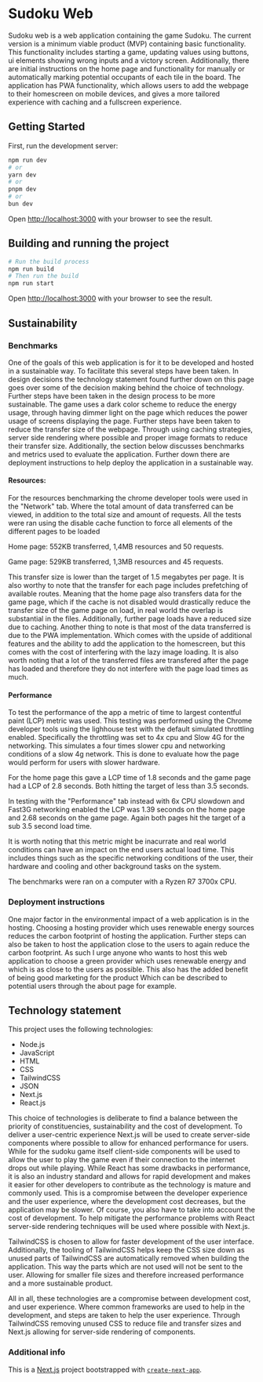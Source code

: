 # Sudoku Web

Sudoku web is a web application containing the game Sudoku.
The current version is a minimum viable product (MVP) containing basic functionality.
This functionality includes starting a game, updating values using buttons,
ui elements showing wrong inputs and a victory screen. Additionally, there are initial instructions on the home page
and functionality for manually or automatically marking potential occupants of each tile in the board.
The application has PWA functionality, which allows users to add the webpage to their homescreen on mobile devices,
and gives a more tailored experience with caching and a fullscreen experience.


## Getting Started

First, run the development server:

```bash
npm run dev
# or
yarn dev
# or
pnpm dev
# or
bun dev
```

Open [http://localhost:3000](http://localhost:3000) with your browser to see the result.

## Building and running the project
```bash
# Run the build process
npm run build
# Then run the build
npm run start
```

Open [http://localhost:3000](http://localhost:3000) with your browser to see the result.

## Sustainability

### Benchmarks
One of the goals of this web application is for it to be developed and hosted in a sustainable way. To facilitate this several steps have been taken.
In design decisions the technology statement found further down on this page goes over some of the decision making behind the choice of technology.
Further steps have been taken in the design process to be more sustainable. The game uses a dark color scheme to reduce the energy usage, through
having dimmer light on the page which reduces the power usage of screens displaying the page. Further steps have been taken to reduce the transfer size
of the webpage. Through using caching strategies, server side rendering where possible and proper image formats to reduce their transfer size.
Additionally, the section below discusses benchmarks and metrics used to evaluate the application. Further down there are deployment instructions
to help deploy the application in a sustainable way. 

#### Resources:
For the resources benchmarking the chrome developer tools were used in the "Network" tab. 
Where the total amount of data transferred can be viewed, in addition to the total size and amount
of requests. All the tests were ran using the disable cache function to force all elements of the
different pages to be loaded

Home page:
552KB transferred, 1,4MB resources and 50 requests.

Game page:
529KB transferred, 1,3MB resources and 45 requests.

This transfer size is lower than the target of 1.5 megabytes per page. It is also worthy to note that
the transfer for each page includes prefetching of available routes. Meaning that the home page also
transfers data for the game page, which if the cache is not disabled would drastically reduce the transfer size
of the game page on load, in real world the overlap is substantial in the files. 
Additionally, further page loads have a reduced size due to caching.
Another thing to note is that most of the data transferred is due to the PWA implementation.
Which comes with the upside of additional features and the ability to add the application to the homescreen,
but this comes with the cost of interfering with the lazy image loading. It is also worth noting that
a lot of the transferred files are transfered after the page has loaded and therefore they do not interfere
with the page load times as much.

#### Performance
To test the performance of the app a metric of time to largest contentful paint (LCP) metric was used.
This testing was performed using the Chrome developer tools using the lighhouse test with the default 
simulated throttling enabled. Specifically the throttling was set to 4x cpu and Slow 4G for the networking. 
This simulates a four times slower cpu and networking conditions of a slow 4g network. 
This is done to evaluate how the page would perform for users with slower hardware.

For the home page this gave a LCP time of 1.8 seconds and the game page had a LCP of 2.8 seconds.
Both hitting the target of less than 3.5 seconds.

In testing with the "Performance" tab instead with 6x CPU slowdown and Fast3G networking enabled the
LCP was 1.39 seconds on the home page and 2.68 seconds on the game page.
Again both pages hit the target of a sub 3.5 second load time.

It is worth noting that this metric might be inacurrate and real world conditions can have an impact
on the end users actual load time. This includes things such as the specific networking conditions of 
the user, their hardware and cooling and other background tasks on the system.

The benchmarks were ran on a computer with a Ryzen R7 3700x CPU.

### Deployment instructions
One major factor in the environmental impact of a web application is in the hosting. Choosing a hosting
provider which uses renewable energy sources reduces the carbon footprint of hosting the application.
Further steps can also be taken to host the application close to the users to again reduce the carbon footprint.
As such I urge anyone who wants to host this web application to choose a green provider which uses renewable energy
and which is as close to the users as possible. This also has the added benefit of being good marketing for the
product Which can be described to potential users through the about page for example.

## Technology statement
This project uses the following technologies:
* Node.js
* JavaScript
* HTML
* CSS
* TailwindCSS
* JSON
* Next.js
* React.js

This choice of technologies is deliberate to find a balance between the priority of constituencies,
sustainability and the cost of development. To deliver a user-centric experience Next.js will
be used to create server-side components where possible to allow for enhanced performance
for users. While for the sudoku game itself client-side components will be used to allow the
user to play the game even if their connection to the internet drops out while playing. While
React has some drawbacks in performance, it is also an industry standard and allows for
rapid development and makes it easier for other developers to contribute as the technology
is mature and commonly used. This is a compromise between the developer experience and
the user experience, where the development cost decreases, but the application may be slower.
Of course, you also have to take into account the cost of development. To help mitigate the
performance problems with React server-side rendering techniques will be used where possible
with Next.js.

TailwindCSS is chosen to allow for faster development of the user interface. Additionally, the
tooling of TailwindCSS helps keep the CSS size down as unused parts of TailwindCSS are
automatically removed when building the application. This way the parts which are not used
will not be sent to the user. Allowing for smaller file sizes and therefore increased performance
and a more sustainable product.

All in all, these technologies are a compromise between development cost, and user experience.
Where common frameworks are used to help in the development, and steps are taken to help
the user experience. Through TailwindCSS removing unused CSS to reduce file and transfer
sizes and Next.js allowing for server-side rendering of components.


### Additional info

This is a [Next.js](https://nextjs.org/) project bootstrapped with [`create-next-app`](https://github.com/vercel/next.js/tree/canary/packages/create-next-app).